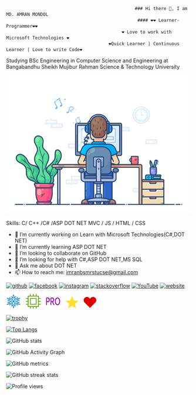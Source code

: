                                                      ### Hi there 👋, I am  MD. AMRAN MONDOL
                                                      #### ❤❤ Learner-Programmer❤❤
                                                ❤ Love to work with Microsoft Technologies ❤
                                           ❤Quick Learner | Continuous Learner | Love to write Code❤


Studying BSc Engineering in Computer Science and Engineering at Bangabandhu Sheikh Mujibur Rahman Science & Technology University


<p align="center"> <img src="dev-working.gif" alt="MahbubDev"/> </p>
Skills: C/ C++ /C# /ASP DOT NET MVC / JS / HTML / CSS

- 🔭 I’m currently working on Learn with Microsoft Technologies(C#,DOT NET) 
- 🌱 I’m currently learning ASP DOT NET 
- 👯 I’m looking to collaborate on GitHub 
- 🤔 I’m looking for help with C#,ASP DOT NET,MS SQL 
- 💬 Ask me about DOT NET 
- 📫 How to reach me: imranbsmrstucse@gmail.com 


[<img src='https://cdn.jsdelivr.net/npm/simple-icons@3.0.1/icons/github.svg' alt='github' height='40'>](https://github.com/IMRAN-5740)  [<img src='https://cdn.jsdelivr.net/npm/simple-icons@3.0.1/icons/facebook.svg' alt='facebook' height='40'>](https://www.facebook.com/https://www.facebook.com/imran5740.cse.bsmrstu/)  [<img src='https://cdn.jsdelivr.net/npm/simple-icons@3.0.1/icons/instagram.svg' alt='instagram' height='40'>](https://www.instagram.com/@IMRAN57401/)  [<img src='https://cdn.jsdelivr.net/npm/simple-icons@3.0.1/icons/stackoverflow.svg' alt='stackoverflow' height='40'>](https://stackoverflow.com/users/https://stackoverflow.com/users/21319025/mhammad-imran)  [<img src='https://cdn.jsdelivr.net/npm/simple-icons@3.0.1/icons/youtube.svg' alt='YouTube' height='40'>](https://www.youtube.com/channel/@ReadLineAcademy)  [<img src='https://cdn.jsdelivr.net/npm/simple-icons@3.0.1/icons/icloud.svg' alt='website' height='40'>](www.youtube.com/@ReadLineAcademy)  

<a href='https://archiveprogram.github.com/'><img src='https://raw.githubusercontent.com/acervenky/animated-github-badges/master/assets/acbadge.gif' width='40' height='40'></a> <a href='https://docs.github.com/en/developers'><img src='https://raw.githubusercontent.com/acervenky/animated-github-badges/master/assets/devbadge.gif' width='40' height='40'></a> <a href='https://github.com/pricing'><img src='https://raw.githubusercontent.com/acervenky/animated-github-badges/master/assets/pro.gif' width='40' height='40'></a> <a href='https://stars.github.com/'><img src='https://raw.githubusercontent.com/acervenky/animated-github-badges/master/assets/starbadge.gif' width='35' height='35'></a> <a href='https://docs.github.com/en/github/supporting-the-open-source-community-with-github-sponsors'><img src='https://raw.githubusercontent.com/acervenky/animated-github-badges/master/assets/sponsorbadge.gif' width='35' height='35'></a> 

[![trophy](https://github-profile-trophy.vercel.app/?username=IMRAN-5740)](https://github.com/ryo-ma/github-profile-trophy)

[![Top Langs](https://github-readme-stats.vercel.app/api/top-langs/?username=IMRAN-5740)](https://github.com/anuraghazra/github-readme-stats)

![GitHub stats](https://github-readme-stats.vercel.app/api?username=IMRAN-5740&show_icons=true&count_private=true)  

![GitHub Activity Graph](https://activity-graph.herokuapp.com/graph?username=IMRAN-5740)  

![GitHub metrics](https://metrics.lecoq.io/IMRAN-5740)  

![GitHub streak stats](https://streak-stats.demolab.com/?user=IMRAN-5740)  

![Profile views](https://gpvc.arturio.dev/IMRAN-5740)  
